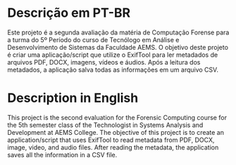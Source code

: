 # Descrição em PT-BR

Este projeto é a segunda avaliação da matéria de Computação Forense para a turma do 5º Período do curso de Tecnólogo em Análise e Desenvolvimento de Sistemas da Faculdade AEMS. O objetivo deste projeto é criar uma aplicação/script que utilize o ExifTool para ler metadados de arquivos PDF, DOCX, imagens, vídeos e áudios. Após a leitura dos metadados, a aplicação salva todas as informações em um arquivo CSV.

# Description in English

This project is the second evaluation for the Forensic Computing course for the 5th semester class of the Technologist in Systems Analysis and Development at AEMS College. The objective of this project is to create an application/script that uses ExifTool to read metadata from PDF, DOCX, image, video, and audio files. After reading the metadata, the application saves all the information in a CSV file.
